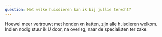 ```yaml
---
question: Met welke huisdieren kan ik bij jullie terecht?
---
```


Hoewel meer vertrouwt met honden en katten, zijn alle huisdieren welkom. Indien nodig stuur ik U door, na overleg,  naar de specialisten ter zake.
